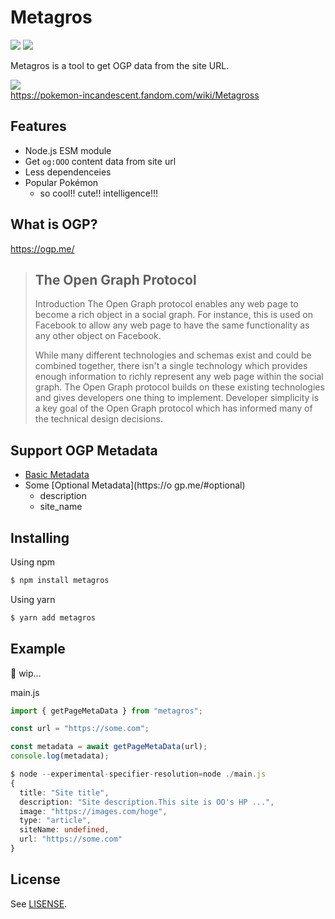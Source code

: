 # Metagros
![](https://github.com/igsr5/metagros/workflows/CI/badge.svg)
![](https://img.shields.io/badge/license-MIT-green)

Metagros is a tool to get OGP data from the site URL.


![](https://static.wikia.nocookie.net/pokemon-radiance/images/0/01/059_Metagross.png/revision/latest/scale-to-width-down/308?cb=20200304023123)  
https://pokemon-incandescent.fandom.com/wiki/Metagross

## Features
- Node.js ESM module
- Get `og:OOO` content data from site url
- Less dependenceies
- Popular Pokémon
  - so cool!! cute!! intelligence!!!

## What is OGP?
https://ogp.me/

> ## The Open Graph Protocol
> Introduction
> The Open Graph protocol enables any web page to become a rich object in a social graph. For instance, this is used on Facebook to allow any web page to have the same functionality as any other object on Facebook.
> 
> While many different technologies and schemas exist and could be combined together, there isn't a single technology which provides enough information to richly represent any web page within the social graph. The Open Graph protocol builds on these existing technologies and gives developers one thing to implement. Developer simplicity is a key goal of the Open Graph protocol which has informed many of the technical design decisions.

## Support OGP Metadata
- [Basic Metadata](https://ogp.me/#metadata)
- Some [Optional Metadata](https://o
gp.me/#optional)
  - description
  - site_name



## Installing
Using npm
```sh
$ npm install metagros
```
Using yarn
```sh
$ yarn add metagros
```

## Example

🚧 wip...

main.js
```ts
import { getPageMetaData } from "metagros";

const url = "https://some.com";

const metadata = await getPageMetaData(url);
console.log(metadata);
```

```ts
$ node --experimental-specifier-resolution=node ./main.js
{
  title: "Site title",
  description: "Site description.This site is OO's HP ...",
  image: "https://images.com/hoge",
  type: "article",
  siteName: undefined,
  url: "https://some.com"
}
```



## License
See [LISENSE](https://github.com/igsr5/metagros/blob/master/LICENSE).
